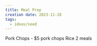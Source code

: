 ```yaml
---
title: Meal Prep
creation date: 2023-11-28
tags:
  - ideas/seed
---
```

Pork Chops - 
$5 pork chops
Rice
2 meals